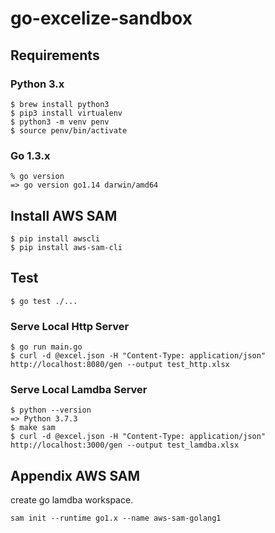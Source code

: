 # go-excelize-sandbox

## Requirements

### Python 3.x

```
$ brew install python3
$ pip3 install virtualenv
$ python3 -m venv penv
$ source penv/bin/activate 
```

### Go 1.3.x

```
% go version  
=> go version go1.14 darwin/amd64
```

## Install AWS SAM

```
$ pip install awscli
$ pip install aws-sam-cli
```

## Test

```
$ go test ./...
```

### Serve Local Http Server

```
$ go run main.go
$ curl -d @excel.json -H "Content-Type: application/json" http://localhost:8080/gen --output test_http.xlsx
```

### Serve Local Lamdba Server

```
$ python --version         
=> Python 3.7.3
$ make sam
$ curl -d @excel.json -H "Content-Type: application/json" http://localhost:3000/gen --output test_lamdba.xlsx
```

## Appendix AWS SAM
create go lamdba workspace.

```
sam init --runtime go1.x --name aws-sam-golang1
```